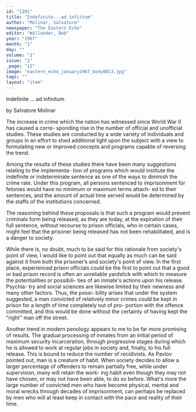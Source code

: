 ```yaml
---
id: "1201"
title: "Indefinite...ad infiitum"
author: "Molinar, Salvatore"
newspaper: "The Eastern Echo"
editor: "Wallander, Bob"
year: "1967"
month: "1"
day: ""
volume: "1"
issue: "1"
_page: "12"
image: "eastern_echo_january1967_body0013.jpg"
tags: ""
layout: "item"
---
```

Indefinite ... ad infinitum

by Salvatore Molinar

The increase in crime which the nation has
witnessed since World War II has caused a corre-
sponding rise in the number of official and unofficial
studies. These studies are conducted by a wide
variety of individuals and groups in an effort to shed
additional light upon the subject with a view to
formulating new or improved concepts and programs
capable of reversing the trend.

Among the results of these studies there have
been many suggestions relating to the implementa-
tion of programs which would institute the indefinite
or indeterminate sentence as one of the ways to
diminish the crime rate. Under this program, all
persons sentenced to imprisonment for felonies
would have no minimum or maximum terms attach-
ed to their sentences, and the amount of actual time
served would be determined by the staffs of the
institutions concerned.

The reasoning behind these proposals is that
such a program would prevent criminals form being
released, as they are today, at the expiration of their
full sentence, without recourse to prison officials,
who in certain cases, might feel that the prisoner
being released has not been rehabilitated, and is a
danger to society.

While there is, no doubt, much to be said for
this rationale from society's point of view, I would
like to point out that equally as much can be said
against it from both the prisoner’s and society's
point of view. In the first place, experienced prison
officials could be the first to point out that a good or
bad prison record is often an unreliable yardstick
with which to measure the potentialities or possibili-
ties of an inmate's actions upon his release. Psychia-
try and social sciences are likewise limited by their
newness and many other factors. Thus, the possi-
bility arises that under the system suggested, a man
convicted of relatively minor crimes could be kept
in prison for a length of time completely out of pro-
portion with the offence committed, and this would
be done without the certainty of having kept the
“right’’ man off the street.

Another trend in modern penology appears to
me to be far more promising of results. The
gradual processing of inmates from an initial
period of maximum security incarceration, through
progressive stages during which he is allowed to
work at regular jobs in society and, finally, to his
full release. This is bound to reduce the number of
recidivists. As Pavlov pointed out, man is a creature
of habit. When society decides to allow a larger
percentage of offenders to remain partially free,
while under supervision, many will retain the work-
ing habit even though they may not have chosen, or
may not have been able, to do so before. What's
more the large number of convicted men who have
become physical, mental and moral wrecks through
decades of imprisonment, can perhaps be replaced
by men who will at least keep in contact with the
pace and reality of their time.
